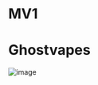 # MV1
# Ghostvapes

![image](https://user-images.githubusercontent.com/104687767/167320075-1bad50c9-ba88-4f0d-9631-9be9e46f5b04.png)

